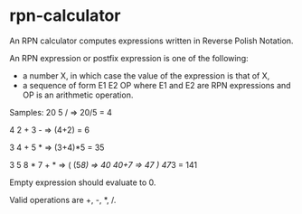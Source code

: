 # rpn-calculator
An RPN calculator computes expressions written in Reverse Polish Notation.

An RPN expression or postfix expression is one of the following:

 - a number X, in which case the value of the expression is that of X,
 - a sequence of form E1 E2 OP where E1 and E2 are RPN expressions and OP is an arithmetic operation.

Samples: 
  20 5 /        => 20/5 = 4
  
  4 2 + 3 -     => (4+2) = 6
  
  3 4 + 5 *     => (3+4)*5 = 35
  
  3 5 8 * 7 + * => (
    (5*8) => 40
    40+7 => 47
    ) 47*3 = 141


Empty expression should evaluate to 0.


Valid operations are +, -, *, /.

